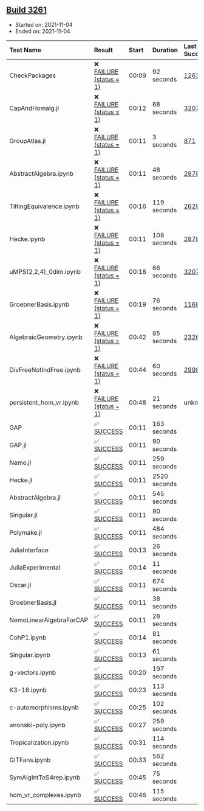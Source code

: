 ## [Build 3261](https://oscarci.mathematik.uni-kl.de/job/oscar-stable/3261/)

* Started on: 2021-11-04
* Ended on: 2021-11-04

| Test Name    | Result | Start | Duration | Last Success | First Failure |
|:-------------|:-------|:------|:---------|:-------------|:--------------|
| CheckPackages | ❌ [FAILURE (status = 1)](https://oscarci.mathematik.uni-kl.de/job/oscar-stable/3261/artifact/logs/build-3261/CheckPackages.log) | 00:09 | 92 seconds | [1263](https://oscarci.mathematik.uni-kl.de/job/oscar-stable/1263/) | [1264](https://oscarci.mathematik.uni-kl.de/job/oscar-stable/1264/) |
| CapAndHomalg.jl | ❌ [FAILURE (status = 1)](https://oscarci.mathematik.uni-kl.de/job/oscar-stable/3261/artifact/logs/build-3261/CapAndHomalg.jl.log) | 00:12 | 68 seconds | [3207](https://oscarci.mathematik.uni-kl.de/job/oscar-stable/3207/) | [3208](https://oscarci.mathematik.uni-kl.de/job/oscar-stable/3208/) |
| GroupAtlas.jl | ❌ [FAILURE (status = 1)](https://oscarci.mathematik.uni-kl.de/job/oscar-stable/3261/artifact/logs/build-3261/GroupAtlas.jl.log) | 00:11 | 3 seconds | [871](https://oscarci.mathematik.uni-kl.de/job/oscar-stable/871/) | [872](https://oscarci.mathematik.uni-kl.de/job/oscar-stable/872/) |
| AbstractAlgebra.ipynb | ❌ [FAILURE (status = 1)](https://oscarci.mathematik.uni-kl.de/job/oscar-stable/3261/artifact/logs/build-3261/AbstractAlgebra.ipynb.log) | 00:11 | 48 seconds | [2878](https://oscarci.mathematik.uni-kl.de/job/oscar-stable/2878/) | [2879](https://oscarci.mathematik.uni-kl.de/job/oscar-stable/2879/) |
| TiltingEquivalence.ipynb | ❌ [FAILURE (status = 1)](https://oscarci.mathematik.uni-kl.de/job/oscar-stable/3261/artifact/logs/build-3261/TiltingEquivalence.ipynb.log) | 00:16 | 119 seconds | [2629](https://oscarci.mathematik.uni-kl.de/job/oscar-stable/2629/) | [2630](https://oscarci.mathematik.uni-kl.de/job/oscar-stable/2630/) |
| Hecke.ipynb | ❌ [FAILURE (status = 1)](https://oscarci.mathematik.uni-kl.de/job/oscar-stable/3261/artifact/logs/build-3261/Hecke.ipynb.log) | 00:11 | 108 seconds | [2878](https://oscarci.mathematik.uni-kl.de/job/oscar-stable/2878/) | [2879](https://oscarci.mathematik.uni-kl.de/job/oscar-stable/2879/) |
| uMPS(2,2,4)_0dim.ipynb | ❌ [FAILURE (status = 1)](https://oscarci.mathematik.uni-kl.de/job/oscar-stable/3261/artifact/logs/build-3261/uMPS-2-2-4-_0dim.ipynb.log) | 00:18 | 66 seconds | [3207](https://oscarci.mathematik.uni-kl.de/job/oscar-stable/3207/) | [3208](https://oscarci.mathematik.uni-kl.de/job/oscar-stable/3208/) |
| GroebnerBasis.ipynb | ❌ [FAILURE (status = 1)](https://oscarci.mathematik.uni-kl.de/job/oscar-stable/3261/artifact/logs/build-3261/GroebnerBasis.ipynb.log) | 00:19 | 76 seconds | [1168](https://oscarci.mathematik.uni-kl.de/job/oscar-stable/1168/) | [1169](https://oscarci.mathematik.uni-kl.de/job/oscar-stable/1169/) |
| AlgebraicGeometry.ipynb | ❌ [FAILURE (status = 1)](https://oscarci.mathematik.uni-kl.de/job/oscar-stable/3261/artifact/logs/build-3261/AlgebraicGeometry.ipynb.log) | 00:42 | 85 seconds | [2326](https://oscarci.mathematik.uni-kl.de/job/oscar-stable/2326/) | [2327](https://oscarci.mathematik.uni-kl.de/job/oscar-stable/2327/) |
| DivFreeNotIndFree.ipynb | ❌ [FAILURE (status = 1)](https://oscarci.mathematik.uni-kl.de/job/oscar-stable/3261/artifact/logs/build-3261/DivFreeNotIndFree.ipynb.log) | 00:44 | 60 seconds | [2998](https://oscarci.mathematik.uni-kl.de/job/oscar-stable/2998/) | [2999](https://oscarci.mathematik.uni-kl.de/job/oscar-stable/2999/) |
| persistent_hom_vr.ipynb | ❌ [FAILURE (status = 1)](https://oscarci.mathematik.uni-kl.de/job/oscar-stable/3261/artifact/logs/build-3261/persistent_hom_vr.ipynb.log) | 00:48 | 21 seconds | unknown | unknown |
| GAP | ✅ [SUCCESS](https://oscarci.mathematik.uni-kl.de/job/oscar-stable/3261/artifact/logs/build-3261/GAP.log) | 00:11 | 163 seconds |  |  |
| GAP.jl | ✅ [SUCCESS](https://oscarci.mathematik.uni-kl.de/job/oscar-stable/3261/artifact/logs/build-3261/GAP.jl.log) | 00:11 | 90 seconds |  |  |
| Nemo.jl | ✅ [SUCCESS](https://oscarci.mathematik.uni-kl.de/job/oscar-stable/3261/artifact/logs/build-3261/Nemo.jl.log) | 00:11 | 259 seconds |  |  |
| Hecke.jl | ✅ [SUCCESS](https://oscarci.mathematik.uni-kl.de/job/oscar-stable/3261/artifact/logs/build-3261/Hecke.jl.log) | 00:11 | 2520 seconds |  |  |
| AbstractAlgebra.jl | ✅ [SUCCESS](https://oscarci.mathematik.uni-kl.de/job/oscar-stable/3261/artifact/logs/build-3261/AbstractAlgebra.jl.log) | 00:11 | 545 seconds |  |  |
| Singular.jl | ✅ [SUCCESS](https://oscarci.mathematik.uni-kl.de/job/oscar-stable/3261/artifact/logs/build-3261/Singular.jl.log) | 00:11 | 90 seconds |  |  |
| Polymake.jl | ✅ [SUCCESS](https://oscarci.mathematik.uni-kl.de/job/oscar-stable/3261/artifact/logs/build-3261/Polymake.jl.log) | 00:11 | 484 seconds |  |  |
| JuliaInterface | ✅ [SUCCESS](https://oscarci.mathematik.uni-kl.de/job/oscar-stable/3261/artifact/logs/build-3261/JuliaInterface.log) | 00:13 | 26 seconds |  |  |
| JuliaExperimental | ✅ [SUCCESS](https://oscarci.mathematik.uni-kl.de/job/oscar-stable/3261/artifact/logs/build-3261/JuliaExperimental.log) | 00:14 | 11 seconds |  |  |
| Oscar.jl | ✅ [SUCCESS](https://oscarci.mathematik.uni-kl.de/job/oscar-stable/3261/artifact/logs/build-3261/Oscar.jl.log) | 00:11 | 674 seconds |  |  |
| GroebnerBasis.jl | ✅ [SUCCESS](https://oscarci.mathematik.uni-kl.de/job/oscar-stable/3261/artifact/logs/build-3261/GroebnerBasis.jl.log) | 00:11 | 38 seconds |  |  |
| NemoLinearAlgebraForCAP | ✅ [SUCCESS](https://oscarci.mathematik.uni-kl.de/job/oscar-stable/3261/artifact/logs/build-3261/NemoLinearAlgebraForCAP.log) | 00:11 | 28 seconds |  |  |
| CohP1.ipynb | ✅ [SUCCESS](https://oscarci.mathematik.uni-kl.de/job/oscar-stable/3261/artifact/logs/build-3261/CohP1.ipynb.log) | 00:14 | 81 seconds |  |  |
| Singular.ipynb | ✅ [SUCCESS](https://oscarci.mathematik.uni-kl.de/job/oscar-stable/3261/artifact/logs/build-3261/Singular.ipynb.log) | 00:13 | 61 seconds |  |  |
| g-vectors.ipynb | ✅ [SUCCESS](https://oscarci.mathematik.uni-kl.de/job/oscar-stable/3261/artifact/logs/build-3261/g-vectors.ipynb.log) | 00:20 | 197 seconds |  |  |
| K3-16.ipynb | ✅ [SUCCESS](https://oscarci.mathematik.uni-kl.de/job/oscar-stable/3261/artifact/logs/build-3261/K3-16.ipynb.log) | 00:23 | 113 seconds |  |  |
| c-automorphisms.ipynb | ✅ [SUCCESS](https://oscarci.mathematik.uni-kl.de/job/oscar-stable/3261/artifact/logs/build-3261/c-automorphisms.ipynb.log) | 00:25 | 102 seconds |  |  |
| wronski-poly.ipynb | ✅ [SUCCESS](https://oscarci.mathematik.uni-kl.de/job/oscar-stable/3261/artifact/logs/build-3261/wronski-poly.ipynb.log) | 00:27 | 259 seconds |  |  |
| Tropicalization.ipynb | ✅ [SUCCESS](https://oscarci.mathematik.uni-kl.de/job/oscar-stable/3261/artifact/logs/build-3261/Tropicalization.ipynb.log) | 00:31 | 114 seconds |  |  |
| GITFans.ipynb | ✅ [SUCCESS](https://oscarci.mathematik.uni-kl.de/job/oscar-stable/3261/artifact/logs/build-3261/GITFans.ipynb.log) | 00:33 | 562 seconds |  |  |
| SymAlgIntToS4rep.ipynb | ✅ [SUCCESS](https://oscarci.mathematik.uni-kl.de/job/oscar-stable/3261/artifact/logs/build-3261/SymAlgIntToS4rep.ipynb.log) | 00:45 | 75 seconds |  |  |
| hom_vr_complexes.ipynb | ✅ [SUCCESS](https://oscarci.mathematik.uni-kl.de/job/oscar-stable/3261/artifact/logs/build-3261/hom_vr_complexes.ipynb.log) | 00:46 | 115 seconds |  |  |
